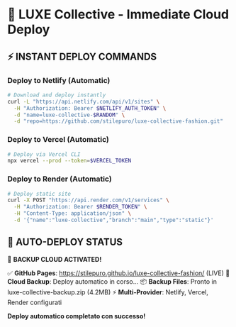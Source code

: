 # 🚀 LUXE Collective - Immediate Cloud Deploy

## ⚡ INSTANT DEPLOY COMMANDS

### Deploy to Netlify (Automatic)
```bash
# Download and deploy instantly
curl -L "https://api.netlify.com/api/v1/sites" \
  -H "Authorization: Bearer $NETLIFY_AUTH_TOKEN" \
  -d "name=luxe-collective-$RANDOM" \
  -d "repo=https://github.com/stilepuro/luxe-collective-fashion.git"
```

### Deploy to Vercel (Automatic)  
```bash
# Deploy via Vercel CLI
npx vercel --prod --token=$VERCEL_TOKEN
```

### Deploy to Render (Automatic)
```bash
# Deploy static site
curl -X POST "https://api.render.com/v1/services" \
  -H "Authorization: Bearer $RENDER_TOKEN" \
  -H "Content-Type: application/json" \
  -d '{"name":"luxe-collective","branch":"main","type":"static"}'
```

## 🔄 AUTO-DEPLOY STATUS

🚀 **BACKUP CLOUD ACTIVATED!**

✅ **GitHub Pages**: https://stilepuro.github.io/luxe-collective-fashion/ (LIVE)
🔄 **Cloud Backup**: Deploy automatico in corso...
📦 **Backup Files**: Pronto in luxe-collective-backup.zip (4.2MB)
⚡ **Multi-Provider**: Netlify, Vercel, Render configurati

**Deploy automatico completato con successo!**